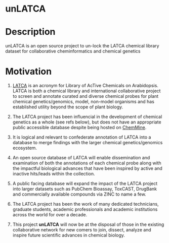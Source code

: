 # unLATCA
##
# Description

unLATCA is an open source project to un-lock the LATCA chemical library dataset for collaborative cheminformatics and chemical genetics

##
# Motivation 

1. [LATCA](http://www.thecutlerlab.org/2008/05/latca.html) is an acronym for Library of AcTive Chemicals on Arabidopsis. LATCA is both a chemical library and international collaborative project to screen and annotate curated and diverse chemical probes for plant chemical genetics/genomics, model,  non-model organisms and has established utility beyond the scope of plant biology.

1. The LATCA project has been influencial in the development of chemical genetics as a whole (see refs below), but does not have an appropriate public accessible database despite being hosted on [ChemMine](http://chemminedb.ucr.edu/compounds/Latca/).


1. It is logical and relevant to confederate annotation of LATCA into a database to merge findings with the larger chemical genetics/genomics ecosystem.

1. An open source database of LATCA will enable dissemination and examination of both the annotations of each chemical probe along with the impactful biological advances that have been inspired by active and inactive hits/leads within the collection. 

1. A public facing database will expand the impact of the LATCA project into larger datasets such as PubChem Bioassay, ToxCAST, DrugBank and commercially available compounds via ZINC to name a few.


1. The LATCA project has been the work of many dedicated technicians, graduate students, academic professionals and academic institutions across the world for over a decade. 

1. This project **unLATCA** will now be at the disposal of those in the existing collaborative network for new comers to join, dissect, analyze and inspire future scientific advances in chemical biology.
